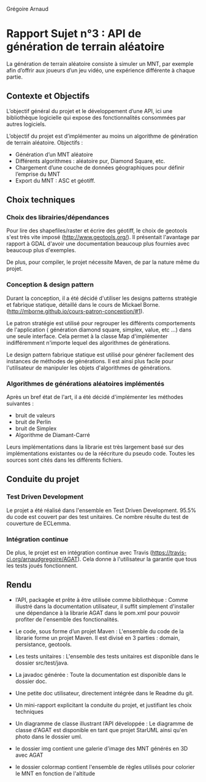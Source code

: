 Grégoire Arnaud 

# Rapport Sujet n°3 : API de génération de terrain aléatoire

La génération de terrain aléatoire consiste à simuler un MNT, par exemple afin d’offrir aux joueurs
d’un jeu vidéo, une expérience différente à chaque partie.

## Contexte et Objectifs

L’objectif général du projet et le développement d’une API, ici une bibliothèque logicielle qui
expose des fonctionnalités consommées par autres logiciels. 

L’objectif du projet est d’implémenter au moins un algorithme de génération de terrain aléatoire.
Objectifs :

 - Génération d’un MNT aléatoire
 - Différents algorithmes : aléatoire pur, Diamond Square, etc.
 - Chargement d’une couche de données géographiques pour définir l’emprise du MNT
 - Export du MNT : ASC et géotiff.

## Choix techniques

### Choix des librairies/dépendances

Pour lire des shapefiles/raster et écrire des géotiff, le choix de geotools s'est très vite imposé (http://www.geotools.org/). Il présentait l'avantage par rapport à GDAL d'avoir une documentation beaucoup plus fournies avec beaucoup plus d'exemples.

De plus, pour compiler, le projet nécessite Maven, de par la nature même du projet.

### Conception & design pattern

 Durant la conception, il a été décidé d'utiliser les designs patterns stratégie et fabrique statique, détaillé dans le cours de Mickael Borne. (http://mborne.github.io/cours-patron-conception/#1).

 Le patron stratégie est utilisé pour regrouper les différents comportements de l'application ( génération diamond square, simplex, value, etc ...) dans une seule interface. Cela permet à la classe Map d'implémenter indifféremment n'importe lequel des algorithmes de générations.

 Le design pattern fabrique statique est utilisé pour générer facilement des instances de méthodes de générations. Il est ainsi plus facile pour l'utilisateur de manipuler les objets d'algorithmes de générations.

### Algorithmes de générations aléatoires implémentés

Après un bref état de l'art, il a été décidé d'implémenter les méthodes suivantes :

 - bruit de valeurs
 - bruit de Perlin
 - bruit de Simplex
 - Algorithme de Diamant-Carré

Leurs implémentations dans la librarie est très largement basé sur des implémentations existantes ou de la réécriture du pseudo code. Toutes les sources sont cités dans les différents fichiers.

## Conduite du projet

### Test Driven Development

 Le projet a été réalisé dans l'ensemble en Test Driven Development. 95.5% du code est couvert par des test unitaires. Ce nombre résulte du test de couverture de ECLemma.

### Intégration continue

De plus, le projet est en intégration continue avec Travis (https://travis-ci.org/arnaudgregoire/AGAT). Cela donne à l'utilisateur la garantie que tous les tests joués fonctionnent.


## Rendu 

 - l’API, packagée et prête à être utilisée comme bibliothèque : Comme illustré dans la documentation utilisateur, il suffit simplement d'installer une dépendance à la librarie AGAT dans le pom.xml pour pouvoir profiter de l'ensemble des fonctionalités.

 - Le code, sous forme d’un projet Maven : L'ensemble du code de la librarie forme un projet Maven. Il est divisé en 3 parties : domain, persistance, geotools.

 - Les tests unitaires : L'ensemble des tests unitaires est disponible dans le dossier src/test/java.

 - La javadoc générée : Toute la documentation est disponible dans le dossier doc.

 - Une petite doc utilisateur, directement intégrée dans le Readme du git.
 
 - Un mini-rapport explicitant la conduite du projet, et justifiant les choix techniques 

 - Un diagramme de classe illustrant l’API développée : Le diagramme de classe d'AGAT est disponible en tant que projet StarUML ainsi qu'en photo dans le dossier uml.

 - le dossier img contient une galerie d'image des MNT générés en 3D avec AGAT

 - le dossier colormap contient l'ensemble de règles utilisés pour colorier le MNT en fonction de l'altitude